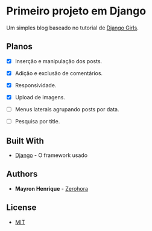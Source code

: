 # Primeiro projeto em Django

Um simples blog baseado no tutorial de [Django Girls](https://djangogirls.org/).

## Planos

- [X] Inserção e manipulação dos posts.
- [X] Adição e exclusão de comentários.
- [X] Responsividade.
- [X] Upload de imagens.
- [ ] Menus laterais agrupando posts por data.
- [ ] Pesquisa por title.


## Built With

* [Django](https://www.djangoproject.com) - O framework usado


## Authors

* **Mayron Henrique** - [Zerohora](https://github.com/mayronh)

## License

* [MIT](https://choosealicense.com/licenses/mit/)